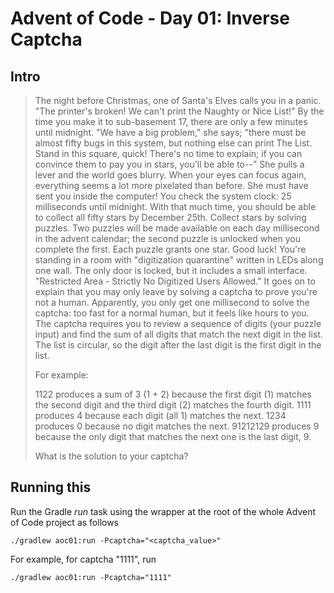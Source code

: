 # Advent of Code - Day 01: Inverse Captcha

## Intro

> The night before Christmas, one of Santa's Elves calls you in a panic. "The printer's broken! We can't print the Naughty or Nice List!" By the time you make it to sub-basement 17, there are only a few minutes until midnight. "We have a big problem," she says; "there must be almost fifty bugs in this system, but nothing else can print The List. Stand in this square, quick! There's no time to explain; if you can convince them to pay you in stars, you'll be able to--" She pulls a lever and the world goes blurry.
> When your eyes can focus again, everything seems a lot more pixelated than before. She must have sent you inside the computer! You check the system clock: 25 milliseconds until midnight. With that much time, you should be able to collect all fifty stars by December 25th.
> Collect stars by solving puzzles. Two puzzles will be made available on each day millisecond in the advent calendar; the second puzzle is unlocked when you complete the first. Each puzzle grants one star. Good luck!
> You're standing in a room with "digitization quarantine" written in LEDs along one wall. The only door is locked, but it includes a small interface. "Restricted Area - Strictly No Digitized Users Allowed."
> It goes on to explain that you may only leave by solving a captcha to prove you're not a human. Apparently, you only get one millisecond to solve the captcha: too fast for a normal human, but it feels like hours to you.
> The captcha requires you to review a sequence of digits (your puzzle input) and find the sum of all digits that match the next digit in the list. The list is circular, so the digit after the last digit is the first digit in the list.
>
> For example:
>
>    1122 produces a sum of 3 (1 + 2) because the first digit (1) matches the second digit and the third digit (2) matches the fourth digit.
>    1111 produces 4 because each digit (all 1) matches the next.
>    1234 produces 0 because no digit matches the next.
>    91212129 produces 9 because the only digit that matches the next one is the last digit, 9.
>
> What is the solution to your captcha?

## Running this

Run the Gradle _run_ task using the wrapper at the root of the whole Advent of Code project as follows
```
./gradlew aoc01:run -Pcaptcha="<captcha_value>"
```

For example, for captcha "1111", run
```
./gradlew aoc01:run -Pcaptcha="1111"
```